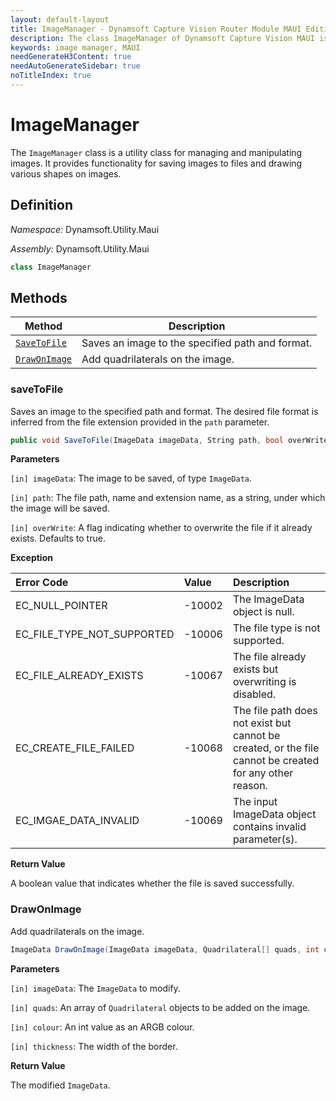 ```yaml
---
layout: default-layout
title: ImageManager - Dynamsoft Capture Vision Router Module MAUI Edition API Reference
description: The class ImageManager of Dynamsoft Capture Vision MAUI is a utility class for managing and manipulating images. It provides functionality for saving images to files and drawing various shapes on images.
keywords: image manager, MAUI
needGenerateH3Content: true
needAutoGenerateSidebar: true
noTitleIndex: true
---
```


# ImageManager

The `ImageManager` class is a utility class for managing and manipulating images. It provides functionality for saving images to files and drawing various shapes on images.

## Definition

*Namespace:* Dynamsoft.Utility.Maui

*Assembly:* Dynamsoft.Utility.Maui

```csharp
class ImageManager
```

## Methods

| Method | Description |
| ------ | ----------- |
| [`SaveToFile`](#savetofile) | Saves an image to the specified path and format. |
| [`DrawOnImage`](#drawonimage) | Add quadrilaterals on the image. |

### saveToFile

Saves an image to the specified path and format. The desired file format is inferred from the file extension provided in the `path` parameter.

```csharp
public void SaveToFile(ImageData imageData, String path, bool overWrite);
```

**Parameters**

`[in] imageData`: The image to be saved, of type `ImageData`.

`[in] path`: The file path, name and extension name, as a string, under which the image will be saved.

`[in] overWrite`: A flag indicating whether to overwrite the file if it already exists. Defaults to true.

**Exception**

| Error Code | Value | Description |
| :--------- | :---- | :---------- |
| EC_NULL_POINTER | -10002 | The ImageData object is null. |
| EC_FILE_TYPE_NOT_SUPPORTED | -10006 | The file type is not supported. |
| EC_FILE_ALREADY_EXISTS | -10067 | The file already exists but overwriting is disabled. |
| EC_CREATE_FILE_FAILED | -10068 | The file path does not exist but cannot be created, or the file cannot be created for any other reason. |
| EC_IMGAE_DATA_INVALID | -10069 | The input ImageData object contains invalid parameter(s). |

**Return Value**

A boolean value that indicates whether the file is saved successfully.

### DrawOnImage

Add quadrilaterals on the image.

```csharp
ImageData DrawOnImage(ImageData imageData, Quadrilateral[] quads, int colour, int thickness);
```

**Parameters**

`[in] imageData`: The `ImageData` to modify.  

`[in] quads`: An array of `Quadrilateral` objects to be added on the image.  

`[in] colour`: An int value as an ARGB colour.  

`[in] thickness`: The width of the border.

**Return Value**

The modified `ImageData`.
